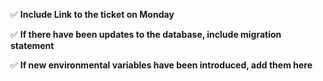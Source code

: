 ✅ **Include Link to the ticket on Monday**

✅ **If there have been updates to the database, include migration statement**

✅ **If new environmental variables have been introduced, add them here**
